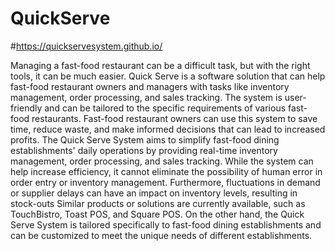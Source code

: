 # QuickServe
#https://quickservesystem.github.io/

Managing a fast-food restaurant can be a difficult task, but with the right tools, it can be much easier. Quick Serve is a software solution that can help fast-food restaurant owners and managers with tasks like inventory management, order processing, and sales tracking.
The system is user-friendly and can be tailored to the specific requirements of various fast-food restaurants. Fast-food restaurant owners can use this system to save time, reduce waste, and make informed decisions that can lead to increased profits.
The Quick Serve System aims to simplify fast-food dining establishments' daily operations by providing real-time inventory management, order processing, and sales tracking. While the system can help increase efficiency, it cannot eliminate the possibility of human error in order entry or inventory management. Furthermore, fluctuations in demand or supplier delays can have an impact on inventory levels, resulting in stock-outs
Similar products or solutions are currently available, such as TouchBistro, Toast POS, and Square POS. On the other hand, the Quick Serve System is tailored specifically to fast-food dining establishments and can be customized to meet the unique needs of different establishments.

